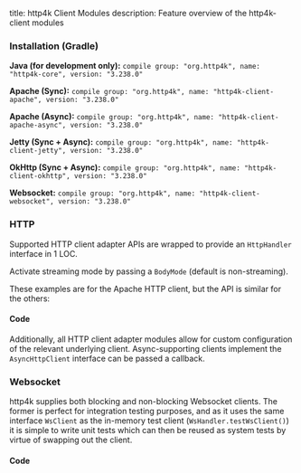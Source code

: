 title: http4k Client Modules
description: Feature overview of the http4k-client modules

### Installation (Gradle)
**Java (for development only):** ```compile group: "org.http4k", name: "http4k-core", version: "3.238.0"```

**Apache (Sync):** ```compile group: "org.http4k", name: "http4k-client-apache", version: "3.238.0"```

**Apache (Async):** ```compile group: "org.http4k", name: "http4k-client-apache-async", version: "3.238.0"```

**Jetty (Sync + Async):** ```compile group: "org.http4k", name: "http4k-client-jetty", version: "3.238.0"```

**OkHttp (Sync + Async):** ```compile group: "org.http4k", name: "http4k-client-okhttp", version: "3.238.0"```

**Websocket:** ```compile group: "org.http4k", name: "http4k-client-websocket", version: "3.238.0"```

### HTTP
Supported HTTP client adapter APIs are wrapped to provide an `HttpHandler` interface in 1 LOC.

Activate streaming mode by passing a `BodyMode` (default is non-streaming).

These examples are for the Apache HTTP client, but the API is similar for the others:

#### Code [<img class="octocat"/>](https://github.com/http4k/http4k/blob/master/src/docs/guide/modules/clients/example_http.kt)
<script src="https://gist-it.appspot.com/https://github.com/http4k/http4k/blob/master/src/docs/guide/modules/clients/example_http.kt"></script>

Additionally, all HTTP client adapter modules allow for custom configuration of the relevant underlying client. Async-supporting clients implement the `AsyncHttpClient` interface can be passed a callback.

### Websocket
http4k supplies both blocking and non-blocking Websocket clients. The former is perfect for integration testing purposes, and as it uses the same interface `WsClient` as the in-memory test client (`WsHandler.testWsClient()`) it is simple to write unit tests which can then be reused as system tests by virtue of swapping out the client.

#### Code [<img class="octocat"/>](https://github.com/http4k/http4k/blob/master/src/docs/guide/modules/clients/example_websocket.kt)
<script src="https://gist-it.appspot.com/https://github.com/http4k/http4k/blob/master/src/docs/guide/modules/clients/example_websocket.kt"></script>
